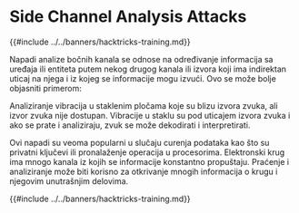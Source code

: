 # Side Channel Analysis Attacks

{{#include ../../banners/hacktricks-training.md}}

Napadi analize bočnih kanala se odnose na određivanje informacija sa uređaja ili entiteta putem nekog drugog kanala ili izvora koji ima indirektan uticaj na njega i iz kojeg se informacije mogu izvući. Ovo se može bolje objasniti primerom:

Analiziranje vibracija u staklenim pločama koje su blizu izvora zvuka, ali izvor zvuka nije dostupan. Vibracije u staklu su pod uticajem izvora zvuka i ako se prate i analiziraju, zvuk se može dekodirati i interpretirati.

Ovi napadi su veoma popularni u slučaju curenja podataka kao što su privatni ključevi ili pronalaženje operacija u procesorima. Elektronski krug ima mnogo kanala iz kojih se informacije konstantno propuštaju. Praćenje i analiziranje može biti korisno za otkrivanje mnogih informacija o krugu i njegovim unutrašnjim delovima.

{{#include ../../banners/hacktricks-training.md}}
